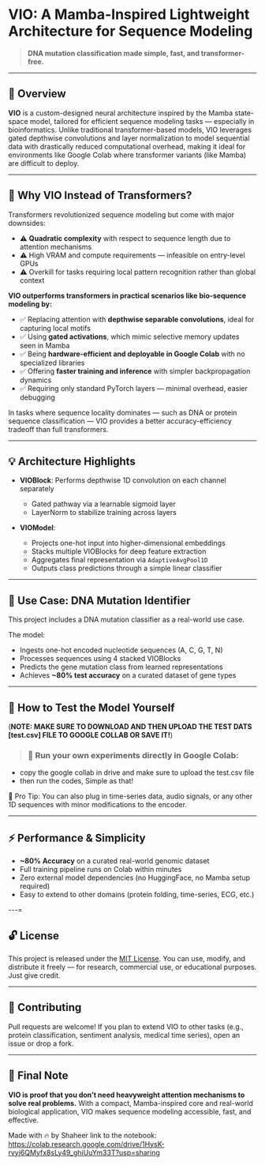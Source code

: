# VIO: A Mamba-Inspired Lightweight Architecture for Sequence Modeling

> **DNA mutation classification made simple, fast, and transformer-free.**

---

## 🔬 Overview

**VIO** is a custom-designed neural architecture inspired by the Mamba state-space model, tailored for efficient sequence modeling tasks — especially in bioinformatics. Unlike traditional transformer-based models, VIO leverages gated depthwise convolutions and layer normalization to model sequential data with drastically reduced computational overhead, making it ideal for environments like Google Colab where transformer variants (like Mamba) are difficult to deploy.

---

## 🧠 Why VIO Instead of Transformers?

Transformers revolutionized sequence modeling but come with major downsides:

* ⚠️ **Quadratic complexity** with respect to sequence length due to attention mechanisms
* ⚠️ High VRAM and compute requirements — infeasible on entry-level GPUs
* ⚠️ Overkill for tasks requiring local pattern recognition rather than global context

**VIO outperforms transformers in practical scenarios like bio-sequence modeling by:**

* ✅ Replacing attention with **depthwise separable convolutions**, ideal for capturing local motifs
* ✅ Using **gated activations**, which mimic selective memory updates seen in Mamba
* ✅ Being **hardware-efficient and deployable in Google Colab** with no specialized libraries
* ✅ Offering **faster training and inference** with simpler backpropagation dynamics
* ✅ Requiring only standard PyTorch layers — minimal overhead, easier debugging

In tasks where sequence locality dominates — such as DNA or protein sequence classification — VIO provides a better accuracy-efficiency tradeoff than full transformers.

---

## 💡 Architecture Highlights

* **VIOBlock**: Performs depthwise 1D convolution on each channel separately

  * Gated pathway via a learnable sigmoid layer
  * LayerNorm to stabilize training across layers
* **VIOModel**:

  * Projects one-hot input into higher-dimensional embeddings
  * Stacks multiple VIOBlocks for deep feature extraction
  * Aggregates final representation via `AdaptiveAvgPool1D`
  * Outputs class predictions through a simple linear classifier

---

## 🧬 Use Case: DNA Mutation Identifier

This project includes a DNA mutation classifier as a real-world use case.

The model:

* Ingests one-hot encoded nucleotide sequences (A, C, G, T, N)
* Processes sequences using 4 stacked VIOBlocks
* Predicts the gene mutation class from learned representations
* Achieves **\~80% test accuracy** on a curated dataset of gene types

---

## 🚀 How to Test the Model Yourself
(**NOTE: MAKE SURE TO DOWNLOAD AND THEN UPLOAD THE TEST DATS [test.csv] FILE TO GOOGLE COLLAB OR SAVE IT!**)
> ### 🧪 Run your own experiments directly in Google Colab:
* copy the google collab in drive and make sure to upload the test.csv file 
* then run the codes, Simple as that!


🧠 Pro Tip: You can also plug in time-series data, audio signals, or any other 1D sequences with minor modifications to the encoder.

---

## ⚡ Performance & Simplicity

* **\~80% Accuracy** on a curated real-world genomic dataset
* Full training pipeline runs on Colab within minutes
* Zero external model dependencies (no HuggingFace, no Mamba setup required)
* Easy to extend to other domains (protein folding, time-series, ECG, etc.)

---=

## 🔓 License

This project is released under the [MIT License](LICENSE). You can use, modify, and distribute it freely — for research, commercial use, or educational purposes. Just give credit.

---

## 🤝 Contributing

Pull requests are welcome! If you plan to extend VIO to other tasks (e.g., protein classification, sentiment analysis, medical time series), open an issue or drop a fork.

---

## 🌟 Final Note

**VIO is proof that you don’t need heavyweight attention mechanisms to solve real problems.** With a compact, Mamba-inspired core and real-world biological application, VIO makes sequence modeling accessible, fast, and effective.

Made with 🔥 by Shaheer
link to the notebook: https://colab.research.google.com/drive/1HysK-rvyj6QMyfx8sLy49_ghiUuYm33T?usp=sharing
